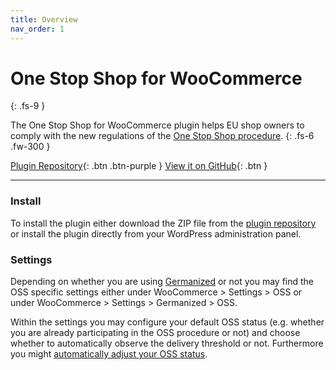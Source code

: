 ```yaml
---
title: Overview
nav_order: 1
---
```


# One Stop Shop for WooCommerce
{: .fs-9 }

The One Stop Shop for WooCommerce plugin helps EU shop owners to comply with the new regulations of the [One Stop Shop procedure](https://ec.europa.eu/taxation_customs/business/vat/oss_en).
{: .fs-6 .fw-300 }

[Plugin Repository](https://wordpress.org/plugins/one-stop-shop-woocommerce){: .btn .btn-purple }
[View it on GitHub](https://github.com/vendidero/one-stop-shop-woocommerce){: .btn }

---

### Install

To install the plugin either download the ZIP file from the [plugin repository](https://wordpress.org/plugins/one-stop-shop-woocommerce) or install the plugin directly from your WordPress administration panel.

### Settings

Depending on whether you are using [Germanized](https://vendidero.de/woocommerce-germanized) or not you may find the OSS specific settings either under WooCommerce > Settings > OSS or under WooCommerce > Settings > Germanized > OSS.

Within the settings you may configure your default OSS status (e.g. whether you are already participating in the OSS procedure or not) and
choose whether to automatically observe the delivery threshold or not. Furthermore you might [automatically adjust your OSS status](tax-adjustments.md).